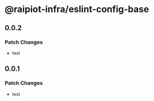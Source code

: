 # @raipiot-infra/eslint-config-base

## 0.0.2

### Patch Changes

- test

## 0.0.1

### Patch Changes

- test
